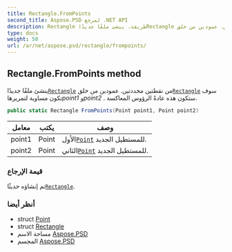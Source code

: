 ```yaml
---
title: Rectangle.FromPoints
second_title: Aspose.PSD لمرجع .NET API
description: Rectangle طريقة. ينشئ ملفًا جديدًاRectangle من نقطتين محددتين. عمودين من خلقRectangle سوف تكون مساوية لتمريرهاpoint1 وpoint2 . ستكون هذه عادةً الرؤوس المعاكسة.
type: docs
weight: 50
url: /ar/net/aspose.psd/rectangle/frompoints/
---
```

## Rectangle.FromPoints method

ينشئ ملفًا جديدًا[`Rectangle`](../) من نقطتين محددتين. عمودين من خلق[`Rectangle`](../) سوف تكون مساوية لتمريرها*point1* و*point2* . ستكون هذه عادةً الرؤوس المعاكسة.

```csharp
public static Rectangle FromPoints(Point point1, Point point2)
```

| معامل | يكتب | وصف |
| --- | --- | --- |
| point1 | Point | الأول[`Point`](../../point/) للمستطيل الجديد. |
| point2 | Point | الثاني[`Point`](../../point/) للمستطيل الجديد. |

### قيمة الإرجاع

تم إنشاؤه حديثًا[`Rectangle`](../).

### أنظر أيضا

* struct [Point](../../point/)
* struct [Rectangle](../)
* مساحة الاسم [Aspose.PSD](../../rectangle/)
* المجسم [Aspose.PSD](../../../)


